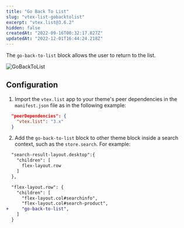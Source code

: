 ```yaml
---
title: "Go Back To List"
slug: "vtex-list-gobacktolist"
excerpt: "vtex.list@3.6.2"
hidden: false
createdAt: "2022-09-16T00:32:17.827Z"
updatedAt: "2022-12-01T16:44:24.218Z"
---
```

The `go-back-to-list` block allows the user to return to the list.

![GoBackToList](https://raw.githubusercontent.com/vtexdocs/dev-portal-content/main/images/vtex-list-gobacktolist-0.gif)

## Configuration

1. Import the `vtex.list` app to your theme's peer dependencies in the `manifest.json` file as in the following example:

```json
  "peerDependencies": {
    "vtex.list": "3.x"
  }
```

2. Add the `go-back-to-list` block to other theme block inside a search context, such as the `store.search`. For example:

```diff
  "search-result-layout.desktop":{
    "children": [
      flex-layout.row
    ]
  },

  "flex-layout.row": {
    "children": [
      "flex-layout.col#searchinfo",
      "flex-layout.col#search-product",
+     "go-back-to-list",
    ]
  }
```